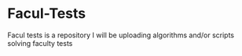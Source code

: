 # Facul-Tests

Facul tests is a repository I will be uploading algorithms and/or scripts solving faculty tests
